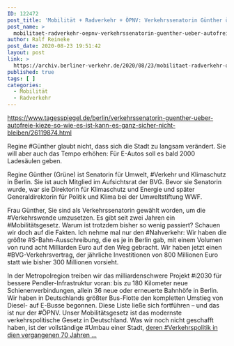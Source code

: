 ```yaml
---
ID: 122472
post_title: 'Mobilität + Radverkehr + ÖPNV: Verkehrssenatorin Günther über autofreie Kieze „So wie es ist, kann es ganz sicher nicht bleiben“, aus Der Tagesspiegel'
post_name: >
  mobilitaet-radverkehr-oepnv-verkehrssenatorin-guenther-ueber-autofreie-kieze-so-wie-es-ist-kann-es-ganz-sicher-nicht-bleiben-aus-der-tagesspiegel
author: Ralf Reineke
post_date: 2020-08-23 19:51:42
layout: post
link: >
  https://archiv.berliner-verkehr.de/2020/08/23/mobilitaet-radverkehr-oepnv-verkehrssenatorin-guenther-ueber-autofreie-kieze-so-wie-es-ist-kann-es-ganz-sicher-nicht-bleiben-aus-der-tagesspiegel/
published: true
tags: [ ]
categories:
  - Mobilität
  - Radverkehr
---
```

https://www.tagesspiegel.de/berlin/verkehrssenatorin-guenther-ueber-autofreie-kieze-so-wie-es-ist-kann-es-ganz-sicher-nicht-bleiben/26119874.html

Regine #Günther glaubt nicht, dass sich die Stadt zu langsam verändert. Sie will aber auch das Tempo erhöhen: Für E-Autos soll es bald 2000 Ladesäulen geben.

Regine Günther (Grüne) ist Senatorin für Umwelt, #Verkehr und Klimaschutz in Berlin. Sie ist auch Mitglied im Aufsichtsrat der BVG. Bevor sie Senatorin wurde, war sie Direktorin für Klimaschutz und Energie und später Generaldirektorin für Politik und Klima bei der Umweltstiftung WWF.

Frau Günther, Sie sind als Verkehrssenatorin gewählt worden, um die #Verkehrswende umzusetzen. Es gibt seit zwei Jahren ein #Mobilitätsgesetz. Warum ist trotzdem bisher so wenig passiert?
Schauen wir doch auf die Fakten. Ich nehme mal nur den #Nahverkehr: Wir haben die größte #S-Bahn-Ausschreibung, die es je in Berlin gab, mit einem Volumen von rund acht Milliarden Euro auf den Weg gebracht. Wir haben jetzt einen #BVG-Verkehrsvertrag, der jährliche Investitionen von 800 Millionen Euro statt wie bisher 300 Millionen vorsieht.

In der Metropolregion treiben wir das milliardenschwere Projekt #i2030 für bessere Pendler-Infrastruktur voran: bis zu 180 Kilometer neue Schienenverbindungen, allein 36 neue oder erneuerte Bahnhöfe in Berlin. Wir haben in Deutschlands größter Bus-Flotte den kompletten Umstieg von Diesel- auf E-Busse begonnen. Diese Liste ließe sich fortführen – und das ist nur der #ÖPNV. Unser Mobilitätsgesetz ist das modernste verkehrspolitische Gesetz in Deutschland. Was wir noch nicht geschafft haben, ist der vollständige #Umbau einer Stadt, <a href="https://www.tagesspiegel.de/berlin/verkehrssenatorin-guenther-ueber-autofreie-kieze-so-wie-es-ist-kann-es-ganz-sicher-nicht-bleiben/26119874.html">deren #Verkehrspolitik in dien vergangenen 70 Jahren ...</a>